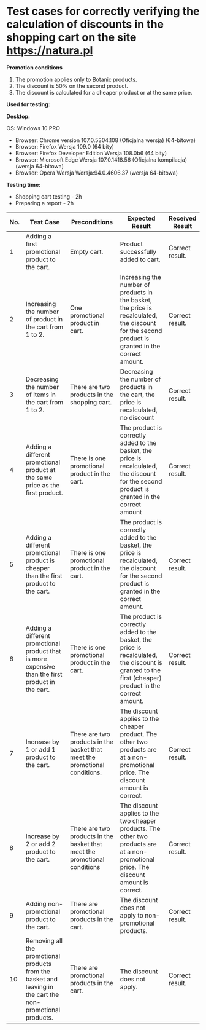 # Test cases for correctly verifying the calculation of discounts in the shopping cart on the site https://natura.pl #


 **Promotion conditions**

1. The promotion applies only to Botanic products.
2. The discount is 50% on the second product.
3. The discount is calculated for a cheaper product or at the same price.


**Used for testing:**

**Desktop:**

OS: Windows 10 PRO
 - Browser: Chrome version 107.0.5304.108 (Oficjalna wersja) (64-bitowa)
 - Browser: Firefox Wersja 109.0 (64 bity)
 - Browser: Firefox Developer Edition Wersja 108.0b6 (64 bity)
 - Browser: Microsoft Edge Wersja 107.0.1418.56 (Oficjalna kompilacja) (wersja 64-bitowa)
 - Browser: Opera Wersja Wersja:94.0.4606.37 (wersja 64-bitowa)

**Testing time:**
 - Shopping cart testing - 2h
 - Preparing a report - 2h


| No. |	Test Case |Preconditions|	Expected Result | Received Result |
|----|----|----|----|----|
|1 |Adding a first promotional product to the cart.|Empty cart.| Product successfully added to cart.| Correct result.|
|2 |Increasing the number of product in the cart from 1 to 2.	|One promotional product in cart.|Increasing the number of products in the basket, the price is recalculated, the discount for the second product is granted in the correct amount.	| Correct result.|
|3 |Decreasing the number of items in the cart from 1 to 2.|There are two products in the shopping cart.	|Decreasing the number of products in the cart, the price is recalculated, no discount	| Correct result.|
|4 |Adding a different promotional product at the same price as the first product.|There is one promotional product in the cart.|The product is correctly added to the basket, the price is recalculated, the discount for the second product is granted in the correct amount	| Correct result.|
|5 |Adding a different promotional product is cheaper than the first product to the cart. |There is one promotional product in the cart. | The product is correctly added to the basket, the price is recalculated, the discount for the second product is granted in the correct amount.	| Correct result.|
|6 |Adding a different promotional product that is more expensive than the first product in the cart.|There is one promotional product in the cart. |The product is correctly added to the basket, the price is recalculated, the discount is granted to the first (cheaper) product in the correct amount.	| Correct result.| 
|7 |Increase by 1 or add 1 product to the cart. |There are two products in the basket that meet the promotional conditions. |The discount applies to the cheaper product. The other two products are at a non-promotional price. The discount amount is correct. |  Correct result.| 
|8 |Increase by 2 or add 2 product to the cart. |There are two products in the basket that meet the promotional conditions |The discount applies to the two cheaper products. The other two products are at a non-promotional price. The discount amount is correct. |  Correct result.| 
|9 |Adding non-promotional product to the cart. |There are promotional products in the cart. |The discount does not apply to non-promotional products.  |Correct result.| 
|10 |Removing all the promotional products from the basket and leaving in the cart the non-promotional products. |There are promotional products in the cart. |The discount does not apply. |Correct result. | 








